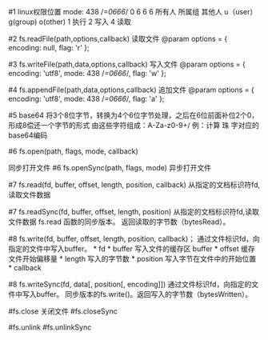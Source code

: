 
#1 linux权限位置
mode: 438 /*=0666*/
0    6             6             6
    所有人        所属组        其他人
    u（user）      g(group)     o(other)
    1 执行
    2 写入
    4 读取
    

#2 fs.readFile(path,options,callback)
 读取文件
 @param options = { encoding: null, flag: 'r' };



#3 fs.writeFile(path,data,options,callback)
 写入文件
@param  options = { encoding: 'utf8', mode: 438 /*=0666*/, flag: 'w' };


#4 fs.appendFile(path,data,options,callback)
追加文件
@param  options = { encoding: 'utf8', mode: 438 /*=0666*/, flag: 'a' };

#5 base64
    将3个8位字节，转换为4个6位字节处理，之后在6位前面补位2个0，形成8偿还一个字节的形式
    由这些字符组成：A-Za-z0-9+/
    例：计算 珠 字对应的base64编码



#6 fs.open(path, flags, mode, callback)

同步打开文件
#6 fs.openSync(path, flags, mode)
异步打开文件

#7 fs.read(fd, buffer, offset, length, position, callback)
 从指定的文档标识符fd,读取文件数据

#7 fs.readSync(fd, buffer, offset, length, position)
从指定的文档标识符fd,读取文件数据
fs.read 函数的同步版本。 返回读取的字节数（bytesRead）。


#8 fs.write(fd, buffer, offset, length, position, callback)；
 通过文件标识fd，向指定的文件中写入buffer。
     *  fd
     * buffer 写入文件的缓存区 buffer
     * offset 缓存文件开始偏移量
     * length 写入的字节数
     * position 写入字节在文件中的开始位置
     * callback

#8 fs.writeSync(fd, data[, position[, encoding]])
通过文件标识fd，向指定的文件中写入buffer。
 同步版本的fs.write()。返回写入的字节数（bytesWritten）。

#fs.close
    关闭文件
#fs.closeSync

#fs.unlink
#fs.unlinkSync
